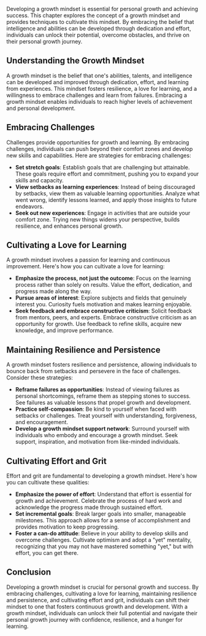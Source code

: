 
Developing a growth mindset is essential for personal growth and achieving success. This chapter explores the concept of a growth mindset and provides techniques to cultivate this mindset. By embracing the belief that intelligence and abilities can be developed through dedication and effort, individuals can unlock their potential, overcome obstacles, and thrive on their personal growth journey.

## Understanding the Growth Mindset

A growth mindset is the belief that one's abilities, talents, and intelligence can be developed and improved through dedication, effort, and learning from experiences. This mindset fosters resilience, a love for learning, and a willingness to embrace challenges and learn from failures. Embracing a growth mindset enables individuals to reach higher levels of achievement and personal development.

## Embracing Challenges

Challenges provide opportunities for growth and learning. By embracing challenges, individuals can push beyond their comfort zones and develop new skills and capabilities. Here are strategies for embracing challenges:

- **Set stretch goals**: Establish goals that are challenging but attainable. These goals require effort and commitment, pushing you to expand your skills and capacity.
- **View setbacks as learning experiences**: Instead of being discouraged by setbacks, view them as valuable learning opportunities. Analyze what went wrong, identify lessons learned, and apply those insights to future endeavors.
- **Seek out new experiences**: Engage in activities that are outside your comfort zone. Trying new things widens your perspective, builds resilience, and enhances personal growth.

## Cultivating a Love for Learning

A growth mindset involves a passion for learning and continuous improvement. Here's how you can cultivate a love for learning:

- **Emphasize the process, not just the outcome**: Focus on the learning process rather than solely on results. Value the effort, dedication, and progress made along the way.
- **Pursue areas of interest**: Explore subjects and fields that genuinely interest you. Curiosity fuels motivation and makes learning enjoyable.
- **Seek feedback and embrace constructive criticism**: Solicit feedback from mentors, peers, and experts. Embrace constructive criticism as an opportunity for growth. Use feedback to refine skills, acquire new knowledge, and improve performance.

## Maintaining Resilience and Persistence

A growth mindset fosters resilience and persistence, allowing individuals to bounce back from setbacks and persevere in the face of challenges. Consider these strategies:

- **Reframe failures as opportunities**: Instead of viewing failures as personal shortcomings, reframe them as stepping stones to success. See failures as valuable lessons that propel growth and development.
- **Practice self-compassion**: Be kind to yourself when faced with setbacks or challenges. Treat yourself with understanding, forgiveness, and encouragement.
- **Develop a growth mindset support network**: Surround yourself with individuals who embody and encourage a growth mindset. Seek support, inspiration, and motivation from like-minded individuals.

## Cultivating Effort and Grit

Effort and grit are fundamental to developing a growth mindset. Here's how you can cultivate these qualities:

- **Emphasize the power of effort**: Understand that effort is essential for growth and achievement. Celebrate the process of hard work and acknowledge the progress made through sustained effort.
- **Set incremental goals**: Break larger goals into smaller, manageable milestones. This approach allows for a sense of accomplishment and provides motivation to keep progressing.
- **Foster a can-do attitude**: Believe in your ability to develop skills and overcome challenges. Cultivate optimism and adopt a "yet" mentality, recognizing that you may not have mastered something "yet," but with effort, you can get there.

## Conclusion

Developing a growth mindset is crucial for personal growth and success. By embracing challenges, cultivating a love for learning, maintaining resilience and persistence, and cultivating effort and grit, individuals can shift their mindset to one that fosters continuous growth and development. With a growth mindset, individuals can unlock their full potential and navigate their personal growth journey with confidence, resilience, and a hunger for learning.
